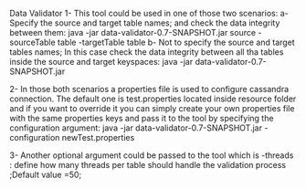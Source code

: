 Data Validator
1- This tool could be used in one of those two scenarios:
    a- Specify the source and target table names; and check the data integrity between them:
        java -jar data-validator-0.7-SNAPSHOT.jar source -sourceTable table -targetTable table
    b- Not to specify the source and target tables names; In this case check the data integrity between all tha tables inside the source and target keyspaces:
        java -jar data-validator-0.7-SNAPSHOT.jar

2- In those both scenarios a properties file is used to configure cassandra connection. The default one is test.properties located inside resource folder
and if you want to override it you can simply create your own properties file with the same properties keys and pass it to the tool by specifying the configuration argument:
    java -jar data-validator-0.7-SNAPSHOT.jar -configuration newTest.properties

3- Another optional argument could be passed to the tool which is -threads : define how many threads per table should handle the validation process ;Default value =50;


